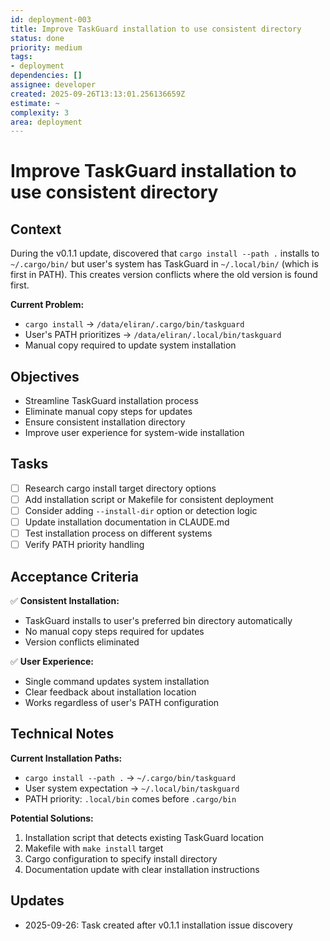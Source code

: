 ```yaml
---
id: deployment-003
title: Improve TaskGuard installation to use consistent directory
status: done
priority: medium
tags:
- deployment
dependencies: []
assignee: developer
created: 2025-09-26T13:13:01.256136659Z
estimate: ~
complexity: 3
area: deployment
---
```


# Improve TaskGuard installation to use consistent directory

## Context
During the v0.1.1 update, discovered that `cargo install --path .` installs to `~/.cargo/bin/` but user's system has TaskGuard in `~/.local/bin/` (which is first in PATH). This creates version conflicts where the old version is found first.

**Current Problem:**
- `cargo install` → `/data/eliran/.cargo/bin/taskguard`
- User's PATH prioritizes → `/data/eliran/.local/bin/taskguard`
- Manual copy required to update system installation

## Objectives
- Streamline TaskGuard installation process
- Eliminate manual copy steps for updates
- Ensure consistent installation directory
- Improve user experience for system-wide installation

## Tasks
- [ ] Research cargo install target directory options
- [ ] Add installation script or Makefile for consistent deployment
- [ ] Consider adding `--install-dir` option or detection logic
- [ ] Update installation documentation in CLAUDE.md
- [ ] Test installation process on different systems
- [ ] Verify PATH priority handling

## Acceptance Criteria
✅ **Consistent Installation:**
- TaskGuard installs to user's preferred bin directory automatically
- No manual copy steps required for updates
- Version conflicts eliminated

✅ **User Experience:**
- Single command updates system installation
- Clear feedback about installation location
- Works regardless of user's PATH configuration

## Technical Notes
**Current Installation Paths:**
- `cargo install --path .` → `~/.cargo/bin/taskguard`
- User system expectation → `~/.local/bin/taskguard`
- PATH priority: `.local/bin` comes before `.cargo/bin`

**Potential Solutions:**
1. Installation script that detects existing TaskGuard location
2. Makefile with `make install` target
3. Cargo configuration to specify install directory
4. Documentation update with clear installation instructions

## Updates
- 2025-09-26: Task created after v0.1.1 installation issue discovery